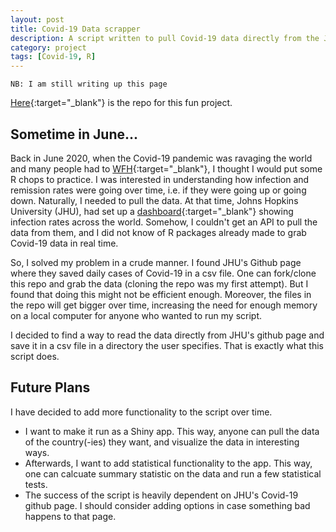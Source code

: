 ```yaml
---
layout: post
title: Covid-19 Data scrapper
description: A script written to pull Covid-19 data directly from the JHU's Covid-19 Github repo
category: project
tags: [Covid-19, R]
---
```


`NB: I am still writing up this page`

[Here](https://github.com/TemiPete/Covid19){:target="_blank"} is the repo for this fun project.

## Sometime in June...

Back in June 2020, when the Covid-19 pandemic was ravaging the world and many people had to [WFH](https://www.urbandictionary.com/define.php?term=WFH){:target="_blank"}, I thought I would put some R chops to practice. I was interested in understanding how infection and remission rates were going over time, i.e. if they were going up or going down. Naturally, I needed to pull the data. At that time, Johns Hopkins University (JHU), had set up a [dashboard](https://coronavirus.jhu.edu/map.html){:target="_blank"} showing infection rates across the world. Somehow, I couldn't get an API to pull the data from them, and I did not know of R packages already made to grab Covid-19 data in real time. 

So, I solved my problem in a crude manner. I found JHU's Github page where they saved daily cases of Covid-19 in a csv file. One can fork/clone this repo and grab the data (cloning the repo was my first attempt). But I found that doing this might not be efficient enough. Moreover, the files in the repo will get bigger over time, increasing the need for enough memory on a local computer for anyone who wanted to run my script. 

I decided to find a way to read the data directly from JHU's github page and save it in a csv file in a directory the user specifies. That is exactly what this script does. 

## Future Plans
I have decided to add more functionality to the script over time. 
- I want to make it run as a Shiny app. This way, anyone can pull the data of the country(-ies) they want, and visualize the data in interesting ways. 
- Afterwards, I want to add statistical functionality to the app. This way, one can calcuate summary statistic on the data and run a few statistical tests. 
- The success of the script is heavily dependent on JHU's Covid-19 github page. I should consider adding options in case something bad happens to that page. 
